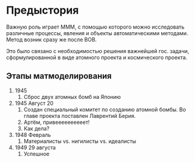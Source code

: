 # Предыстория
Важную роль играет МММ, с помощью которого можно исследовать различные процессы, явления и объекты автоматическими методами.
Метод возник сразу же после ВОВ.

Это было связано с необходимостью решения важнейшей гос. задачи, сформулированной в виде атомного проекта и космического проекта.

## Этапы матмоделирования
1. 1945
	1. Сброс двух атомных бомб на Японию
2. 1945 Август 20
	1. Создан специальный комитет по созданию атомной бомбы. Во главе проекта поставлен Лаврентий Берия.
	2. Артём, привеееееееееет!
	3. Как дела?
3. 1948 Февраль
	1. Материалисты vs. нигилисты vs. идеалисты
4. 1949 29 августа
	1. Успешное
